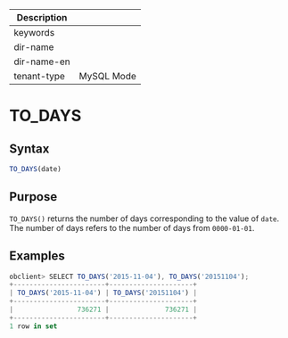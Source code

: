 | Description   |                 |
|---------------|-----------------|
| keywords      |                 |
| dir-name      |                 |
| dir-name-en   |                 |
| tenant-type   | MySQL Mode      |

# TO_DAYS

## Syntax

```javascript
TO_DAYS(date)
```

## Purpose

`TO_DAYS()` returns the number of days corresponding to the value of `date`. The number of days refers to the number of days from `0000-01-01`.

## Examples

```javascript
obclient> SELECT TO_DAYS('2015-11-04'), TO_DAYS('20151104');
+-----------------------+---------------------+
| TO_DAYS('2015-11-04') | TO_DAYS('20151104') |
+-----------------------+---------------------+
|                736271 |              736271 |
+-----------------------+---------------------+
1 row in set
```
